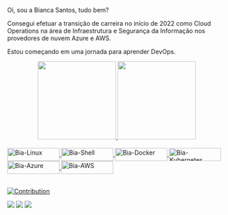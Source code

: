 Oi, sou a Bianca Santos, tudo bem?

Consegui efetuar a transição de carreira no início de 2022 como Cloud Operations na área de Infraestrutura e Segurança da Informação nos provedores de nuvem Azure e AWS.

Estou começando em uma jornada para aprender DevOps.

<div align="center">
  <a href="https://github.com/biasantos94">
  <img height="180em" src="https://github-readme-stats.vercel.app/api?username=biasantos94&show_icons=true&theme=dracula&include_all_commits=true&count_private=true"/>
  <img height="180em" src="https://github-readme-stats.vercel.app/api/top-langs/?username=biasantos94&layout=compact&langs_count=7&theme=dracula"/>
</div>
<div style="display: inline_block"><br>
  <img align="center" alt="Bia-Linux" height="30" width="120" src="https://img.shields.io/badge/Linux-FCC624?style=for-the-badge&logo=linux&logoColor=black">
  <img align="center" alt="Bia-Shell" height="30" width="120" src="https://img.shields.io/badge/Shell_Script-121011?style=for-the-badge&logo=gnu-bash&logoColor=white">
  <img align="center" alt="Bia-Docker" height="30" width="120" src="https://img.shields.io/badge/Docker-2496ED?style=for-the-badge&logo=docker&logoColor=white">
  <img align="center" alt="Bia-Kubernetes" height="30" width="120" src="https://img.shields.io/badge/Kubernetes-326DE6?style=for-the-badge&logo=kubernetes&logoColor=white">
  <img align="center" alt="Bia-Azure" height="30" width="120" src="https://img.shields.io/badge/Microsoft_Azure-0089D6?style=for-the-badge&logo=microsoft-azure&logoColor=white">
  <img align="center" alt="Bia-AWS" height="30" width="120" src="https://img.shields.io/badge/Amazon_AWS-232F3E?style=for-the-badge&logo=amazon-aws&logoColor=white">
 
</div>

<br>

![Contribution](https://activity-graph.herokuapp.com/graph?username=biasantos94&theme=gotham&hide_border=true&area=true)


<div> 
  <a href="https://www.instagram.com/biaribeiro94/" target="_blank"><img src="https://img.shields.io/badge/-Instagram-%23E4405F?style=for-the-badge&logo=instagram&logoColor=white" target="_blank"></a>
 	<a href = "mailto:bianca_santos94@outlook.com"><img src="https://img.shields.io/badge/Microsoft_Outlook-0078D4?style=for-the-badge&logo=microsoft-outlook&logoColor=white" target="_blank"></a>
  <a href="https://www.linkedin.com/in/bianca-dos-santos-7446931a7/" target="_blank"><img src="https://img.shields.io/badge/-LinkedIn-%230077B5?style=for-the-badge&logo=linkedin&logoColor=white" target="_blank"></a>    
</div>


